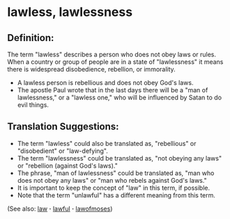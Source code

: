 # lawless, lawlessness #

## Definition: ##

The term "lawless" describes a person who does not obey laws or rules. When a country or group of people are in a state of "lawlessness" it means there is widespread disobedience, rebellion, or immorality.

* A lawless person is rebellious and does not obey God's laws.
* The apostle Paul wrote that in the last days there will be a "man of lawlessness," or a "lawless one," who will be influenced by Satan to do evil things.

## Translation Suggestions: ##

* The term "lawless" could also be translated as, "rebellious" or "disobedient" or "law-defying".
* The term "lawlessness" could be translated as, "not obeying any laws" or "rebellion (against God's laws)."
* The phrase, "man of lawlessness" could be translated as, "man who does not obey any laws" or "man who rebels against God's laws."
* It is important to keep the concept of "law" in this term, if possible.
* Note that the term "unlawful" has a different meaning from this term.

(See also: [law](../other/law.md) **·** [lawful](../other/lawful.md) **·** [lawofmoses](../kt/lawofmoses.md))

